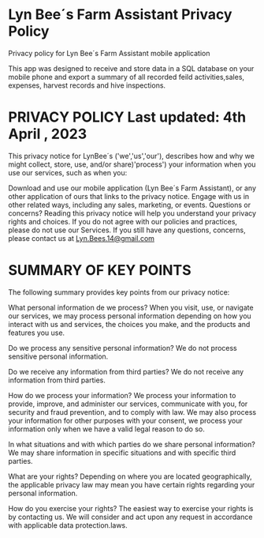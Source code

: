 # Lyn Bee´s Farm Assistant Privacy Policy
Privacy policy for Lyn Bee´s Farm Assistant mobile application

This app was designed to receive and store data in a SQL database on your mobile phone and export a summary of all recorded feild activities,sales, expenses, harvest records and hive inspections.

# PRIVACY POLICY Last updated: 4th April , 2023

This privacy notice for LynBee´s ('we','us','our'), describes how and why we might collect, store, use, and/or share)'process') your information when you use our services, such as when you:

Download and use our mobile application (Lyn Bee´s Farm Assistant), or any other application of ours that links to the privacy notice. Engage with us in other related ways, including any sales, marketing, or events. Questions or concerns? Reading this privacy notice will help you understand your privacy rights and choices. If you do not agree with our policies and practices, please do not use our Services. If you still have any questions, concerns, please contact us at Lyn.Bees.14@gmail.com

# SUMMARY OF KEY POINTS

The following summary provides key points from our privacy notice:

What personal information de we process? When you visit, use, or navigate our services, we may process personal information depending on how you interact with us and services, the choices you make, and the products and features you use.

Do we process any sensitive personal information? We do not process sensitive personal information.

Do we receive any information from third parties? We do not receive any information from third parties.

How do we process your information? We process your information to provide, improve, and administer our services, communicate with you, for security and fraud prevention, and to comply with law. We may also process your information for other purposes with your consent, we process your information only when we have a valid legal reason to do so.

In what situations and with which parties do we share personal information? We may share information in specific situations and with specific third parties.

What are your rights? Depending on where you are located geographically, the applicable privacy law may mean you have certain rights regarding your personal information.

How do you exercise your rights? The easiest way to exercise your rights is by contacting us. We will consider and act upon any request in accordance with applicable data protection.laws.
